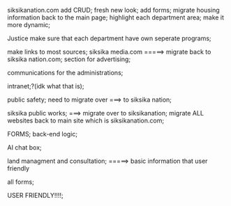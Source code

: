 siksikanation.com
add CRUD;
fresh new look;
add forms;
migrate housing information back to the main page;
highlight each department area;
make it more dynamic;

Justice make sure that each department have own seperate programs;

make links to most sources;
siksika media.com =====> migrate back to siksika nation.com;
section for advertising;

communications for the administrations;

intranet;?(idk what that is);

public safety; need to migrate over ===> to siksika nation;

siksika public works; ===> migrate over to siksikanation;
migrate ALL websites back to main site which is siksikanation.com;

FORMS; back-end logic;

AI chat box;

land managment and consultation;
=====> basic information that user friendly

all forms;

USER FRIENDLY!!!!;
